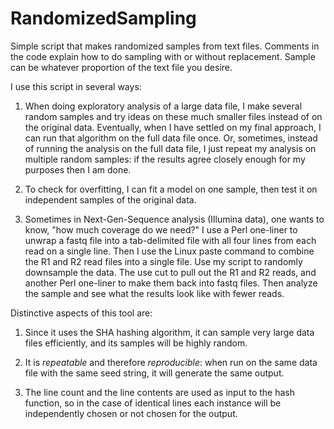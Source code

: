 # RandomizedSampling

Simple script that makes randomized samples from text files.  Comments in the code
explain how to do sampling with or without replacement.  Sample can be whatever
proportion of the text file you desire.

I use this script in several ways:

1. When doing exploratory analysis of a large data file, I make several random
samples and try ideas on these much smaller files instead of on the original
data.  Eventually, when I have settled on my final approach, I can run that
algorithm on the full data file once.  Or, sometimes, instead of running the
analysis on the full data file, I just repeat my analysis on multiple random
samples: if the results agree closely enough for my purposes then I am done.

2. To check for overfitting, I can fit a model on one sample, then test it on
independent samples of the original data.

3. Sometimes in Next-Gen-Sequence analysis (Illumina data), one wants to know,
"how much coverage do we need?"  I use a Perl one-liner to unwrap a fastq file
into a tab-delimited file with all four lines from each read on a single line.
Then I use the Linux paste command to combine the R1 and R2 read files into a
single file.  Use my script to randomly downsample the data.  The use cut to
pull out the R1 and R2 reads, and another Perl one-liner to make them back into
fastq files.  Then analyze the sample and see what the results look like with
fewer reads.

Distinctive aspects of this tool are:

1. Since it uses the SHA hashing algorithm, it can sample very large data
files efficiently, and its samples will be highly random.

2. It is *repeatable* and therefore *reproducible*: when run on the same data
file with the same seed string, it will generate the same output.

3. The line count and the line contents are used as input to the hash function,
so in the case of identical lines each instance will be independently chosen
or not chosen for the output.
